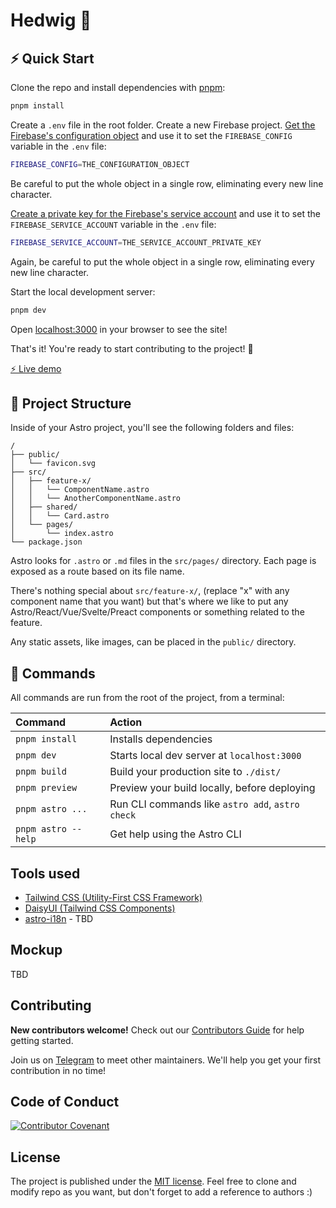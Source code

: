 # Hedwig 🦉

## ⚡️ Quick Start

Clone the repo and install dependencies with [pnpm](https://pnpm.js.org/):

```bash
pnpm install
```

Create a `.env` file in the root folder.
Create a new Firebase project. [Get the Firebase's configuration object](https://support.google.com/firebase/answer/7015592) and use it to set the `FIREBASE_CONFIG` variable in the `.env` file:

```bash
FIREBASE_CONFIG=THE_CONFIGURATION_OBJECT
```

Be careful to put the whole object in a single row, eliminating every new line character.

[Create a private key for the Firebase's service account](https://firebase.google.com/docs/admin/setup#initialize_the_sdk_in_non-google_environments) and use it to set the `FIREBASE_SERVICE_ACCOUNT` variable in the `.env` file:

```bash
FIREBASE_SERVICE_ACCOUNT=THE_SERVICE_ACCOUNT_PRIVATE_KEY
```

Again, be careful to put the whole object in a single row, eliminating every new line character.

Start the local development server:

```bash
pnpm dev
```

Open [localhost:3000](http://localhost:4321) in your browser to see the site!

That's it! You're ready to start contributing to the project! 🥳

[⚡ Live demo](https://hedwig-demo-app.web.app/)

## 🚀 Project Structure

Inside of your Astro project, you'll see the following folders and files:

```
/
├── public/
│   └── favicon.svg
├── src/
│   ├── feature-x/
│   │   └── ComponentName.astro
│   │   └── AnotherComponentName.astro 
│   ├── shared/
│   │   └── Card.astro
│   └── pages/
│       └── index.astro
└── package.json
```

Astro looks for `.astro` or `.md` files in the `src/pages/` directory. Each page is exposed as a route based on its file name.

There's nothing special about `src/feature-x/`, (replace "x" with any component name that you want)  but that's where we like to put any Astro/React/Vue/Svelte/Preact components or something related to the feature.

Any static assets, like images, can be placed in the `public/` directory.

## 🧞 Commands

All commands are run from the root of the project, from a terminal:

| Command             | Action                                           |
| :------------------ | :----------------------------------------------- |
| `pnpm install`      | Installs dependencies                            |
| `pnpm dev`          | Starts local dev server at `localhost:3000`      |
| `pnpm build`        | Build your production site to `./dist/`          |
| `pnpm preview`      | Preview your build locally, before deploying     |
| `pnpm astro ...`    | Run CLI commands like `astro add`, `astro check` |
| `pnpm astro --help` | Get help using the Astro CLI                     |

## Tools used

- [Tailwind CSS (Utility-First CSS Framework)](https://tailwindcss.com/)
- [DaisyUI (Tailwind CSS Components)](https://daisyui.com/)
- [astro-i18n](https://github.com/yassinedoghri/astro-i18next) - TBD

## Mockup

TBD

## Contributing

**New contributors welcome!** Check out our [Contributors Guide](CONTRIBUTING.md) for help getting started.

Join us on [Telegram](https://gdgpescara.page.link/telegram) to meet other maintainers. We'll help you get your first contribution in no time!

## Code of Conduct
[![Contributor Covenant](https://img.shields.io/badge/Contributor%20Covenant-2.1-4baaaa.svg)](CODE_OF_CONDUCT.md)

## License

The project is published under the [MIT license](/LICENSE.md).
Feel free to clone and modify repo as you want, but don't forget to add a reference to authors :)
